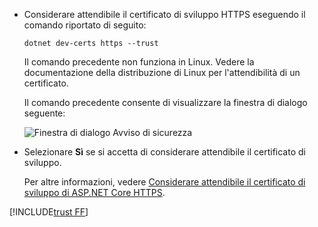 * Considerare attendibile il certificato di sviluppo HTTPS eseguendo il comando riportato di seguito:

  ```dotnetcli
  dotnet dev-certs https --trust
  ```
  
  Il comando precedente non funziona in Linux. Vedere la documentazione della distribuzione di Linux per l'attendibilità di un certificato.

  Il comando precedente consente di visualizzare la finestra di dialogo seguente:

  ![Finestra di dialogo Avviso di sicurezza](~/getting-started/_static/cert.png)

* Selezionare **Sì** se si accetta di considerare attendibile il certificato di sviluppo.

  Per altre informazioni, vedere [Considerare attendibile il certificato di sviluppo di ASP.NET Core HTTPS](xref:security/enforcing-ssl#trust-the-aspnet-core-https-development-certificate-on-windows-and-macos).
  
[!INCLUDE[trust FF](~/includes/trust-ff.md)]
